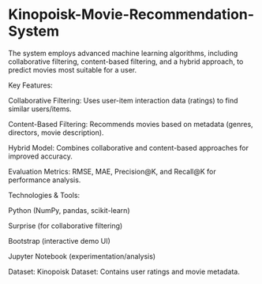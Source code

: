 # Kinopoisk-Movie-Recommendation-System

The system employs advanced machine learning algorithms, including collaborative filtering, content-based filtering, and a hybrid approach, to predict movies most suitable for a user.



Key Features:

Collaborative Filtering: Uses user-item interaction data (ratings) to find similar users/items.

Content-Based Filtering: Recommends movies based on metadata (genres, directors, movie description).

Hybrid Model: Combines collaborative and content-based approaches for improved accuracy.

Evaluation Metrics: RMSE, MAE, Precision@K, and Recall@K for performance analysis.



Technologies & Tools:

Python (NumPy, pandas, scikit-learn)

Surprise (for collaborative filtering)


Bootstrap (interactive demo UI)

Jupyter Notebook (experimentation/analysis)

Dataset:
Kinopoisk Dataset: Contains user ratings and movie metadata.

